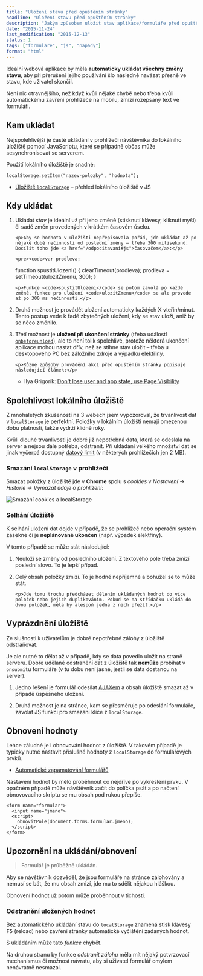 ```yaml
---
title: "Uložení stavu před opuštěním stránky"
headline: "Uložení stavu před opuštěním stránky"
description: "Jakým způsobem uložit stav aplikace/formuláře před opuštěním stránky."
date: "2015-11-24"
last_modification: "2015-12-13"
status: 1
tags: ["formulare", "js", "napady"]
format: "html"
---
```


<p>Ideální webová aplikace by měla <b>automaticky ukládat všechny změny stavu</b>, aby při přerušení jejího používání šlo následně navázat přesně ve stavu, kde uživatel skončil.</p>


<p>Není nic otravnějšího, než když kvůli nějaké chybě nebo třeba kvůli automatickému zavření prohlížeče na mobilu, zmizí rozepsaný text ve formuláři.</p>





<h2 id="kam">Kam ukládat</h2>

<p>Nejspolehlivější je časté ukládání v prohlížeči návštěvníka do lokálního úložiště pomocí JavaScriptu, které se případně občas může sesynchronisovat se serverem.</p>

<p>Použití lokálního úložiště je snadné:</p>

<pre><code>localStorage.setItem("nazev-polozky", "hodnota");</code></pre>


<div class="internal-content">
  <ul>
    <li><a href="/localstorage">Úložiště <code>localStorage</code></a> – přehled lokálního úložiště v JS</li>
  </ul>
</div>



<h2 id="kdy">Kdy ukládat</h2>

<ol>
  <li><p>Ukládat <i>stav</i> je ideální už při jeho změně (stisknutí klávesy, kliknutí myší) či sadě změn provedených v krátkém časovém úseku.</p>
  
    <p>Aby se hodnota v úložišti nepřepisovala pořád, jde ukládat až po nějaké době nečinnosti od poslední změny – třeba 300 milisekund. Docílit toho jde <a href="/odpocitavani#js">časovačem</a>:</p>
    
    <pre><code>var prodleva;
function spustitUlozeni() {
  clearTimeout(prodleva);
  prodleva = setTimeout(ulozitZmenu, 300);
}</code></pre>
    
    
    
    
    
    
    
    <p>Funkce <code>spustitUlozeni</code> se potom zavolá po každé změně, funkce pro uložení <code>ulozitZmenu</code> se ale provede až po 300 ms nečinnosti.</p>
  </li>
  
  
  <li><p>Druhá možnost je provádět uložení automaticky každých X vteřin/minut. Tento postup vede k řadě zbytečných uložení, kdy se stav uloží, aniž by se něco změnilo.</p></li>
  
  
  
  <li><p>Třetí možnost je <b>uložení při ukončení stránky</b> (třeba událostí <a href="/onbeforeunload"><code>onbeforeunload</code></a>), ale to není tolik spolehlivé, protože některá ukončení aplikace mohou nastat dřív, než se stihne stav uložit – třeba u desktopového PC bez záložního zdroje a výpadku elektřiny.</p>
  
    <p>Různé způsoby provádění akcí před opuštěním stránky popisuje následující článek:</p>
  <div class="external-content">
  <ul>
    <li><p>Ilya Grigorik: <a href="https://www.igvita.com/2015/11/20/dont-lose-user-and-app-state-use-page-visibility/">Don't lose user and app state, use Page Visibility</a></p></li>
  </ul>
</div>
  </li>
</ol>



<h2 id="spolehlivost">Spolehlivost lokálního úložiště</h2>

<p>Z mnohaletých zkušeností na 3 webech jsem vypozoroval, že trvanlivost dat v <code>localStorage</code> je perfektní. Položky v lokálním úložišti nemají omezenou dobu platnosti, takže vydrží klidně roky.</p>

<p>Kvůli dlouhé trvanlivosti je dobré již nepotřebná data, která se odeslala na server a nejsou dále potřeba, odstranit. Při ukládání velkého množství dat se jinak vyčerpá dostupný <a href="/localstorage#velikost">datový limit</a> (v některých prohlížečích jen 2 MB).</p>



<h3 id="smazani">Smazání <code>localStorage</code> v prohlížeči</h3>
<p>Smazat položky z úložiště jde v <b>Chrome</b> spolu s <i>cookies</i> v <i>Nastavení → Historie → Vymazat údaje o prohlížení</i>:</p>

<p><img src="/files/ulozeni-stavu/smazani-uloziste.png" alt="Smazání cookies a localStorage" class="border"></p>


























<h3 id="selhani">Selhání úložiště</h3>

<p>K selhání uložení dat dojde v případě, že se prohlížeč nebo operační systém zasekne či je <b>neplánovaně ukončen</b> (např. výpadek elektřiny).</p>

<p>V tomto případě se může stát následující:</p>

<ol>
  <li>
    <p>Neuloží se změny od posledního uložení. Z textového pole třeba zmizí poslední slovo. To je lepší případ.</p>
  </li>
  <li>
    <p>Celý obsah položky zmizí. To je hodně nepříjemné a bohužel se to může stát.</p>
    
    <p>Jde tomu trochu předcházet dělením ukládaných hodnot do více položek nebo jejich duplikováním. Pokud se na střídačku ukládá do dvou položek, měla by alespoň jedna z nich přežít.</p>
  </li>
</ol>


<h2 id="vyprazdneni">Vyprázdnění úložiště</h2>

<p>Ze slušnosti k uživatelům je dobré nepotřebné zálohy z úložiště odstraňovat.</p>

<p>Je ale nutné to dělat až v případě, kdy se data povedlo uložit na straně serveru. Dobře udělané odstranění dat z úložiště tak <b>nemůže</b> probíhat v <code>onsubmit</code>u formuláře (v tu dobu není jasné, jestli se data dostanou na server).</p>

<ol>
  <li><p>Jedno řešení je formulář odesílat <a href="/ajax">AJAXem</a> a obsah úložiště smazat až v případě úspěšného uložení.</p></li>
  <li>
    <p>Druhá možnost je na stránce, kam se přesměruje po odeslání formuláře, zavolat JS funkci pro smazání klíče z <code>localStorage</code>.</p>
  </li>
</ol>



<h2 id="obnoveni">Obnovení hodnoty</h2>

<p>Lehce záludné je i obnovování hodnot z úložiště. V takovém případě je typicky nutné nastavit příslušné hodnoty z <code>localStorage</code> do formulářových prvků.</p>

<div class="internal-content">
  <ul>
    <li><a href="/zalohovani-formularu">Automatické zapamatování formulářů</a></li>
  </ul>
</div>



<p>Nastavení hodnot by mělo proběhnout co nejdříve po vykreslení prvku. V opačném případě může návštěvník začít do políčka psát a po načtení obnovovacího skriptu se mu obsah pod rukou přepíše.</p>

<pre><code>&lt;form name="formular">
  &lt;input name="jmeno">
  &lt;script>
    obnovitPole(document.forms.formular.jmeno);
  &lt;/script>
&lt;/form></code></pre>

<!-- Test: http://kod.djpw.cz/ytsb- -->






<h2 id="upozorneni">Upozornění na ukládání/obnovení</h2>

<blockquote>
  <p>Formulář je průběžně ukládán.</p>
</blockquote>

<p>Aby se návštěvník dozvěděl, že jsou formuláře na stránce zálohovány a nemusí se bát, že mu obsah zmizí, jde mu to sdělit nějakou hláškou.</p>



<p>Obnovení hodnot už potom může proběhnout v tichosti.</p>




<h3 id="odstraneni">Odstranění uložených hodnot</h3>

<p>Bez automatického ukládání stavu do <code>localStorage</code> znamená stisk klávesy <kbd>F5</kbd> (reload) nebo zavření stránky automatické vyčištění zadaných hodnot.</p>

<p>S ukládáním může tato <i>funkce</i> chybět.</p>

<p>Na druhou stranu by funkce <i>odstranit zálohu</i> měla mít nějaký potvrzovací mechanismus či možnost návratu, aby si uživatel formulář omylem nenávratně nesmazal.</p>